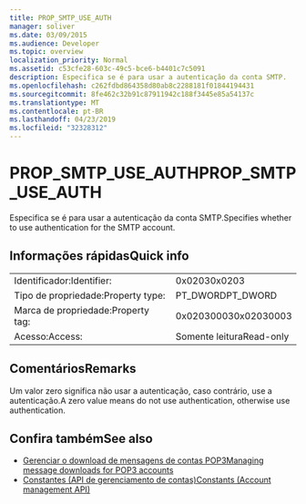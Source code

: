 ```yaml
---
title: PROP_SMTP_USE_AUTH
manager: soliver
ms.date: 03/09/2015
ms.audience: Developer
ms.topic: overview
localization_priority: Normal
ms.assetid: c53cfe28-603c-49c5-bce6-b4401c7c5091
description: Especifica se é para usar a autenticação da conta SMTP.
ms.openlocfilehash: c262fdbd864358d80ab8c2288181f01844194431
ms.sourcegitcommit: 8fe462c32b91c87911942c188f3445e85a54137c
ms.translationtype: MT
ms.contentlocale: pt-BR
ms.lasthandoff: 04/23/2019
ms.locfileid: "32328312"
---
```

# <a name="propsmtpuseauth"></a><span data-ttu-id="d1dcf-103">PROP_SMTP_USE_AUTH</span><span class="sxs-lookup"><span data-stu-id="d1dcf-103">PROP_SMTP_USE_AUTH</span></span>

<span data-ttu-id="d1dcf-104">Especifica se é para usar a autenticação da conta SMTP.</span><span class="sxs-lookup"><span data-stu-id="d1dcf-104">Specifies whether to use authentication for the SMTP account.</span></span>
  
## <a name="quick-info"></a><span data-ttu-id="d1dcf-105">Informações rápidas</span><span class="sxs-lookup"><span data-stu-id="d1dcf-105">Quick info</span></span>

|||
|:-----|:-----|
|<span data-ttu-id="d1dcf-106">Identificador:</span><span class="sxs-lookup"><span data-stu-id="d1dcf-106">Identifier:</span></span>  <br/> |<span data-ttu-id="d1dcf-107">0x0203</span><span class="sxs-lookup"><span data-stu-id="d1dcf-107">0x0203</span></span>  <br/> |
|<span data-ttu-id="d1dcf-108">Tipo de propriedade:</span><span class="sxs-lookup"><span data-stu-id="d1dcf-108">Property type:</span></span>  <br/> |<span data-ttu-id="d1dcf-109">PT_DWORD</span><span class="sxs-lookup"><span data-stu-id="d1dcf-109">PT_DWORD</span></span>  <br/> |
|<span data-ttu-id="d1dcf-110">Marca de propriedade:</span><span class="sxs-lookup"><span data-stu-id="d1dcf-110">Property tag:</span></span>  <br/> |<span data-ttu-id="d1dcf-111">0x02030003</span><span class="sxs-lookup"><span data-stu-id="d1dcf-111">0x02030003</span></span>  <br/> |
|<span data-ttu-id="d1dcf-112">Acesso:</span><span class="sxs-lookup"><span data-stu-id="d1dcf-112">Access:</span></span>  <br/> |<span data-ttu-id="d1dcf-113">Somente leitura</span><span class="sxs-lookup"><span data-stu-id="d1dcf-113">Read-only</span></span>  <br/> |
   
## <a name="remarks"></a><span data-ttu-id="d1dcf-114">Comentários</span><span class="sxs-lookup"><span data-stu-id="d1dcf-114">Remarks</span></span>

<span data-ttu-id="d1dcf-115">Um valor zero significa não usar a autenticação, caso contrário, use a autenticação.</span><span class="sxs-lookup"><span data-stu-id="d1dcf-115">A zero value means do not use authentication, otherwise use authentication.</span></span>
  
## <a name="see-also"></a><span data-ttu-id="d1dcf-116">Confira também</span><span class="sxs-lookup"><span data-stu-id="d1dcf-116">See also</span></span>

- [<span data-ttu-id="d1dcf-117">Gerenciar o download de mensagens de contas POP3</span><span class="sxs-lookup"><span data-stu-id="d1dcf-117">Managing message downloads for POP3 accounts</span></span>](managing-message-downloads-for-pop3-accounts.md) 
- [<span data-ttu-id="d1dcf-118">Constantes (API de gerenciamento de contas)</span><span class="sxs-lookup"><span data-stu-id="d1dcf-118">Constants (Account management API)</span></span>](constants-account-management-api.md)

